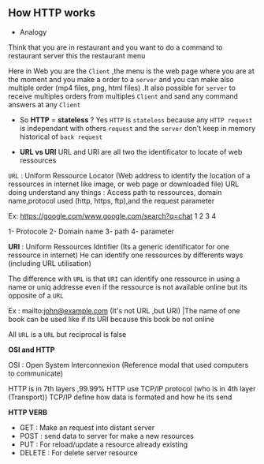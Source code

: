 ## How HTTP works

- Analogy

Think that you are in restaurant and you want to do a command to restaurant server this the restaurant menu

Here in Web you are the `Client` ,the menu is the web page where you are at the moment and you make a order to a `server` and you can make also multiple order (mp4 files, png, html  files) .It also possible for `server` to receive multiples orders from multiples `Client` and sand any command answers at any `Client`


- So **HTTP** = **stateless** ?
Yes `HTTP` is `stateless` because any `HTTP request` is independant with others `request` and the `server` don't keep in memory historical of `back request`


- **URL vs URI**
URL and URI are all two the identificator to locate of web ressources

`URL` : Uniform Ressource Locator (Web address to identify the location of a ressources in internet like image, or web page or downloaded file)
URL doing understand any things : Access path to ressources, domain name,protocol used (http, https, ftp),and the request parameter

Ex: https://google.com/www.google.com/search?q=chat
      1		2			3	4

1- Protocole
2- Domain name
3- path
4- parameter

**URI** : Uniform Ressources Idntifier (Its a generic identificator for one ressource in internet) He can identify one ressources by differents ways (including URL utilisation)

The difference with `URL` is that `URI` can identify one ressource in using a name or uniq addresse even if the ressource is not available online but its opposite of a `URL`

Ex : mailto:john@example.com (It's not URL ,but URI) |The name of one book can be used like if its URI because this book be not online

All `URL` is a `URL` but reciprocal is false



**OSI and HTTP**

OSI : Open System Interconnexion (Reference modal that used computers to communicate)

HTTP is in 7th layers ,99.99% HTTP use TCP/IP protocol (who is in 4th layer (Transport))
TCP/IP define how data is formated and how he its send

**HTTP VERB**

- GET : Make an request into distant server
- POST : send data to server for make a new resources
- PUT : For reload/update a resource already existing
- DELETE : For delete server resource
